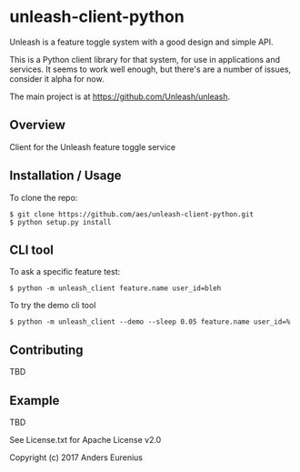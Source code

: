 unleash-client-python
=====================

Unleash is a feature toggle system with a good design and simple API.

This is a Python client library for that system, for use in applications and
services. It seems to work well enough, but there's are a number of issues,
consider it alpha for now.

The main project is at https://github.com/Unleash/unleash.


Overview
--------

Client for the Unleash feature toggle service

Installation / Usage
--------------------

<!--
To install use pip:

    $ pip install unleash-client
-->

To clone the repo:

    $ git clone https://github.com/aes/unleash-client-python.git
    $ python setup.py install
    
CLI tool
--------
To ask a specific feature test:

    $ python -m unleash_client feature.name user_id=bleh

To try the demo cli tool

    $ python -m unleash_client --demo --sleep 0.05 feature.name user_id=%

Contributing
------------

TBD

Example
-------

TBD

See License.txt for Apache License v2.0

Copyright (c) 2017 Anders Eurenius
